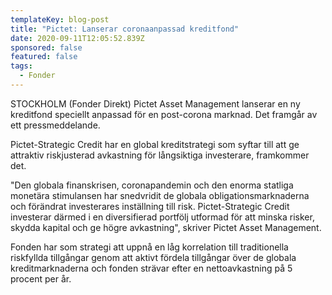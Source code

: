 ```yaml
---
templateKey: blog-post
title: "Pictet: Lanserar coronaanpassad kreditfond"
date: 2020-09-11T12:05:52.839Z
sponsored: false
featured: false
tags:
  - Fonder
---
```

STOCKHOLM (Fonder Direkt) Pictet Asset Management lanserar en ny kreditfond speciellt anpassad för en post-corona marknad. Det framgår av ett pressmeddelande.

Pictet-Strategic Credit har en global kreditstrategi som syftar till att ge attraktiv riskjusterad avkastning för långsiktiga investerare, framkommer det.

"Den globala finanskrisen, coronapandemin och den enorma statliga monetära stimulansen har snedvridit de globala obligationsmarknaderna och förändrat investerares inställning till risk. Pictet-Strategic Credit investerar därmed i en diversifierad portfölj utformad för att minska risker, skydda kapital och ge högre avkastning", skriver Pictet Asset Management.

Fonden har som strategi att uppnå en låg korrelation till traditionella riskfyllda tillgångar genom att aktivt fördela tillgångar över de globala kreditmarknaderna och fonden strävar efter en nettoavkastning på 5 procent per år.